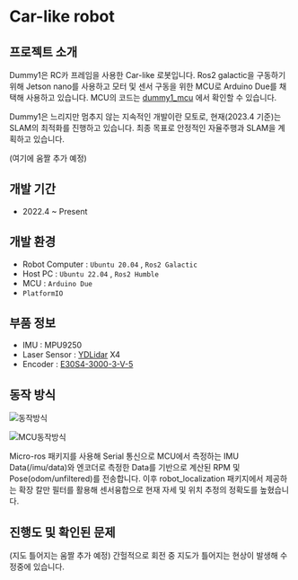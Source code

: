# Car-like robot

## 프로젝트 소개
Dummy1은 RC카 프레임을 사용한 Car-like 로봇입니다. Ros2 galactic을 구동하기 위해 Jetson nano를 사용하고 모터 및 센서 구동을 위한 MCU로 Arduino Due를 채택해 사용하고 있습니다.
MCU의 코드는 [dummy1_mcu](https://github.com/Gone030/dummy1_mcu) 에서 확인할 수 있습니다.

Dummy1은 느리지만 멈추지 않는 지속적인 개발이란 모토로, 현재(2023.4 기준)는 SLAM의 최적화를 진행하고 있습니다. 최종 목표로 안정적인 자율주행과 SLAM을 계획하고 있습니다.

(여기에 움짤 추가 예정)

## 개발 기간
* 2022.4 ~ Present

## 개발 환경
* Robot Computer : `Ubuntu 20.04` , `Ros2 Galactic`
* Host PC : `Ubuntu 22.04` , `Ros2 Humble`
* MCU : `Arduino Due`
* `PlatformIO`

## 부품 정보
* IMU : MPU9250
* Laser Sensor : [YDLidar](https://www.ydlidar.com/lidars.html) X4
* Encoder : [E30S4-3000-3-V-5](https://kr.misumi-ec.com/vona2/detail/221005279659/?HissuCode=E30S4-3000-3-V-5)

## 동작 방식

![동작방식](https://user-images.githubusercontent.com/89852937/232405742-3338bc55-86fc-495d-8be8-c995b19ee979.png)

![MCU동작방식](https://user-images.githubusercontent.com/89852937/232420930-1fde0742-22cb-4bbb-84f6-3927214fe83c.png)

Micro-ros 패키지를 사용해 Serial 통신으로 MCU에서 측정하는 IMU Data(/imu/data)와 엔코더로 측정한 Data를 기반으로 계산된 RPM 및 Pose(odom/unfiltered)를 전송합니다. 이후 robot_localization 패키지에서 제공하는 확장 칼만 필터를 활용해 센서융합으로 현재 자세 및 위치 추정의 정확도를 높혔습니다.

## 진행도 및 확인된 문제

(지도 틀어지는 움짤 추가 예정)
간헐적으로 회전 중 지도가 틀어지는 현상이 발생해 수정중에 있습니다.
